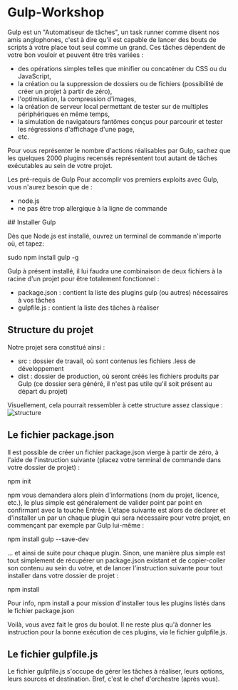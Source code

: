 # Gulp-Workshop

Gulp est un "Automatiseur de tâches", un task runner comme disent nos amis anglophones, c'est à dire qu'il est capable de lancer des bouts de scripts à votre place tout seul comme un grand.
Ces tâches dépendent de votre bon vouloir et peuvent être très variées :
<ul>
    <li>des opérations simples telles que minifier ou concaténer du CSS ou du JavaScript,</li>
    <li>la création ou la suppression de dossiers ou de fichiers (possibilité de créer un projet à partir de zéro),</li>
    <li>l'optimisation, la compression d'images,</li>
    <li>la création de serveur local permettant de tester sur de multiples périphériques en même temps,</li>
    <li>la simulation de navigateurs fantômes conçus pour parcourir et tester les régressions d'affichage d'une page,</li>
    <li>etc.</li>
 </ul>

Pour vous représenter le nombre d'actions réalisables par Gulp, sachez que les quelques 2000 plugins recensés représentent tout autant de tâches exécutables au sein de votre projet.

Les pré-requis de Gulp
Pour accomplir vos premiers exploits avec Gulp, vous n'aurez besoin que de :
   <ul>
    <li>node.js</li>
    <li>ne pas être trop allergique à la ligne de commande</li>
</ul>
## Installer Gulp

Dès que Node.js est installé, ouvrez un terminal de commande n'importe où, et tapez:

sudo npm install gulp -g


Gulp à présent installé, il lui faudra une combinaison de deux fichiers à la racine d'un projet pour être totalement fonctionnel :
<ul>
    <li>package.json : contient la liste des plugins gulp (ou autres) nécessaires à vos tâches</li>
    <li>gulpfile.js : contient la liste des tâches à réaliser</li>
 </ul>

## Structure du projet
Notre projet sera constitué ainsi :
<ul>
    <li>src : dossier de travail, où sont contenus les fichiers .less de développement</li>
    <li> dist : dossier de production, où seront créés les fichiers produits par Gulp (ce dossier sera généré, il n'est pas utile qu'il soit présent au départ du projet)</li>
</ul>
Visuellement, cela pourrait ressembler à cette structure assez classique :

<img src="https://www.alsacreations.com/xmedia/doc/original/structure.png" alt="structure">




## Le fichier package.json
Il est possible de créer un fichier package.json vierge à partir de zéro, à l'aide de l'instruction suivante (placez votre terminal de commande dans votre dossier de projet) :

npm init

npm vous demandera alors plein d'informations (nom du projet, licence, etc.), le plus simple est généralement de valider point par point en confirmant avec la touche Entrée.
L'étape suivante est alors de déclarer et d'installer un par un chaque plugin qui sera nécessaire pour votre projet, en commençant par exemple par Gulp lui-même :

npm install gulp --save-dev

... et ainsi de suite pour chaque plugin.
Sinon, une manière plus simple est tout simplement de récupérer un package.json existant et de copier-coller son contenu au sein du votre, et de lancer l'instruction suivante pour tout installer dans votre dossier de projet :

npm install

Pour info, npm install a pour mission d'installer tous les plugins listés dans le fichier package.json

Voilà, vous avez fait le gros du boulot. Il ne reste plus qu'à donner les instruction pour la bonne exécution de ces plugins, via le fichier gulpfile.js.

## Le fichier gulpfile.js

Le fichier gulpfile.js s'occupe de gérer les tâches à réaliser, leurs options, leurs sources et destination. Bref, c'est le chef d'orchestre (après vous).
